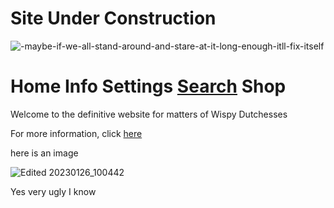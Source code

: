 # Site Under Construction

![-maybe-if-we-all-stand-around-and-stare-at-it-long-enough-itll-fix-itself](https://user-images.githubusercontent.com/123790735/215250802-3dd48b00-8dda-43fc-86c4-d2d024004e14.jpg)



# Home    Info    Settings    [Search](https://www.google.com/)    Shop

Welcome to the definitive website for matters of Wispy Dutchesses

For more information, click [here](https://inkvoiid.netlify.app/)

here is an image

![Edited 20230126_100442](https://user-images.githubusercontent.com/123790735/215248999-e7d3c1f9-0b9d-4d8e-b8ef-78636133dfc6.jpg "very image")

Yes very ugly I know
